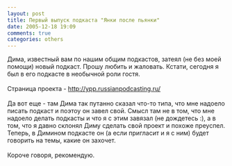 ```yaml
---
layout: post
title: Первый выпуск подкаста "Янки после пьянки"
date: 2005-12-18 19:09
comments: true
categories: others
---
```


Дима, известный вам по нашим общим подкастов, затеял (не без моей помощи) новый подкаст. Прошу любить и жаловать. Кстати, сегодня я был в его подкасте в необычной роли гостя.<br/><br/>Страница проекта - <a href="http://ypp.russianpodcasting.ru/">http://ypp.russianpodcasting.ru/</a><br/><br/>Да вот еще - там Дима так путанно сказал что-то типа, что мне надоело писать подкаст и поэтоу он завел свой. Смысл там не в том, что мне надоело делать подкасты и что я с этим завязал (не дождетесь :), а в том, что я давно склонял Диму сделать свой проект и похоже преуспел. Теперь, в Димином подкасте он (а если пригласит и я с ним) будет говорить на темы, какие он захочет.<br/><br/>Короче говоря, рекомендую.